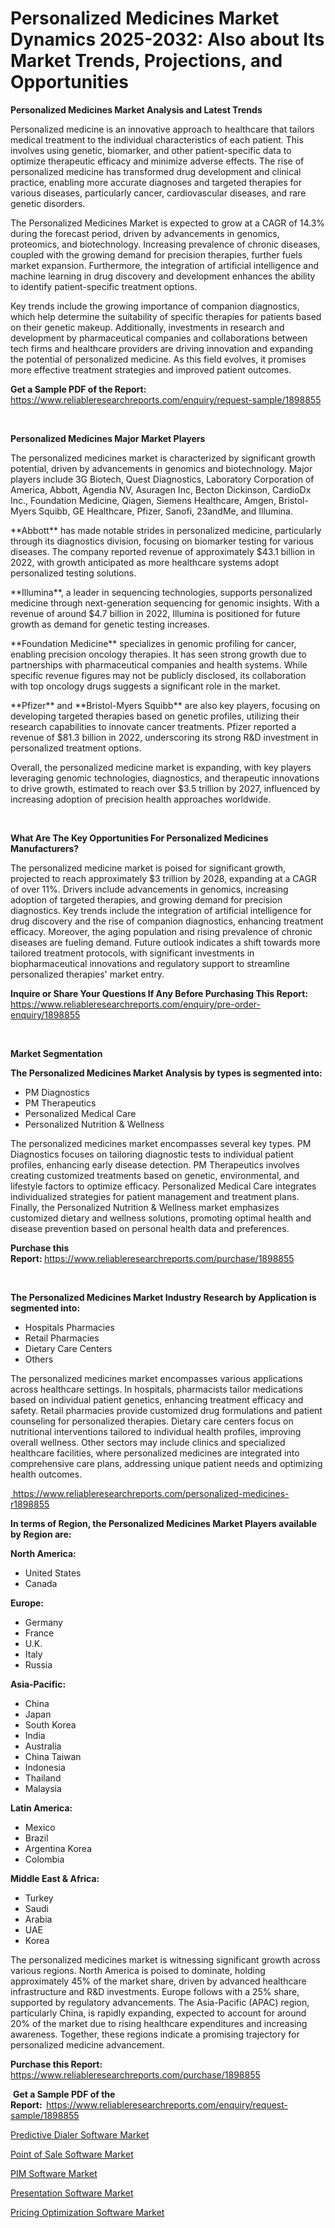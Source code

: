<p><h1>Personalized Medicines Market Dynamics 2025-2032: Also about Its Market Trends, Projections, and Opportunities</h1></p><p><strong>Personalized Medicines Market Analysis and Latest Trends</strong></p>
<p><p>Personalized medicine is an innovative approach to healthcare that tailors medical treatment to the individual characteristics of each patient. This involves using genetic, biomarker, and other patient-specific data to optimize therapeutic efficacy and minimize adverse effects. The rise of personalized medicine has transformed drug development and clinical practice, enabling more accurate diagnoses and targeted therapies for various diseases, particularly cancer, cardiovascular diseases, and rare genetic disorders.</p><p>The Personalized Medicines Market is expected to grow at a CAGR of 14.3% during the forecast period, driven by advancements in genomics, proteomics, and biotechnology. Increasing prevalence of chronic diseases, coupled with the growing demand for precision therapies, further fuels market expansion. Furthermore, the integration of artificial intelligence and machine learning in drug discovery and development enhances the ability to identify patient-specific treatment options.</p><p>Key trends include the growing importance of companion diagnostics, which help determine the suitability of specific therapies for patients based on their genetic makeup. Additionally, investments in research and development by pharmaceutical companies and collaborations between tech firms and healthcare providers are driving innovation and expanding the potential of personalized medicine. As this field evolves, it promises more effective treatment strategies and improved patient outcomes.</p></p>
<p><strong>Get a Sample PDF of the Report:&nbsp;</strong> <a href="https://www.reliableresearchreports.com/enquiry/request-sample/1898855?utm_campaign=24&utm_medium=2&utm_source=Github&utm_content=ia&utm_term=09032025&utm_id=personalized-medicines">https://www.reliableresearchreports.com/enquiry/request-sample/1898855</a></p>
<p>&nbsp;</p>
<p><strong>Personalized Medicines Major Market Players</strong></p>
<p><p>The personalized medicines market is characterized by significant growth potential, driven by advancements in genomics and biotechnology. Major players include 3G Biotech, Quest Diagnostics, Laboratory Corporation of America, Abbott, Agendia NV, Asuragen Inc, Becton Dickinson, CardioDx Inc., Foundation Medicine, Qiagen, Siemens Healthcare, Amgen, Bristol-Myers Squibb, GE Healthcare, Pfizer, Sanofi, 23andMe, and Illumina.</p><p>**Abbott** has made notable strides in personalized medicine, particularly through its diagnostics division, focusing on biomarker testing for various diseases. The company reported revenue of approximately $43.1 billion in 2022, with growth anticipated as more healthcare systems adopt personalized testing solutions.</p><p>**Illumina**, a leader in sequencing technologies, supports personalized medicine through next-generation sequencing for genomic insights. With a revenue of around $4.7 billion in 2022, Illumina is positioned for future growth as demand for genetic testing increases.</p><p>**Foundation Medicine** specializes in genomic profiling for cancer, enabling precision oncology therapies. It has seen strong growth due to partnerships with pharmaceutical companies and health systems. While specific revenue figures may not be publicly disclosed, its collaboration with top oncology drugs suggests a significant role in the market.</p><p>**Pfizer** and **Bristol-Myers Squibb** are also key players, focusing on developing targeted therapies based on genetic profiles, utilizing their research capabilities to innovate cancer treatments. Pfizer reported a revenue of $81.3 billion in 2022, underscoring its strong R&D investment in personalized treatment options.</p><p>Overall, the personalized medicine market is expanding, with key players leveraging genomic technologies, diagnostics, and therapeutic innovations to drive growth, estimated to reach over $3.5 trillion by 2027, influenced by increasing adoption of precision health approaches worldwide.</p></p>
<p>&nbsp;</p>
<p><strong>What Are The Key Opportunities For Personalized Medicines Manufacturers?</strong></p>
<p><p>The personalized medicine market is poised for significant growth, projected to reach approximately $3 trillion by 2028, expanding at a CAGR of over 11%. Drivers include advancements in genomics, increasing adoption of targeted therapies, and growing demand for precision diagnostics. Key trends include the integration of artificial intelligence for drug discovery and the rise of companion diagnostics, enhancing treatment efficacy. Moreover, the aging population and rising prevalence of chronic diseases are fueling demand. Future outlook indicates a shift towards more tailored treatment protocols, with significant investments in biopharmaceutical innovations and regulatory support to streamline personalized therapies' market entry.</p></p>
<p><strong>Inquire or Share Your Questions If Any Before Purchasing This Report:</strong> <a href="https://www.reliableresearchreports.com/enquiry/pre-order-enquiry/1898855?utm_campaign=24&utm_medium=2&utm_source=Github&utm_content=ia&utm_term=09032025&utm_id=personalized-medicines">https://www.reliableresearchreports.com/enquiry/pre-order-enquiry/1898855</a></p>
<p>&nbsp;</p>
<p><strong>Market Segmentation</strong></p>
<p><strong>The Personalized Medicines Market Analysis by types is segmented into:</strong></p>
<p><ul><li>PM Diagnostics</li><li>PM Therapeutics</li><li>Personalized Medical Care</li><li>Personalized Nutrition & Wellness</li></ul></p>
<p><p>The personalized medicines market encompasses several key types. PM Diagnostics focuses on tailoring diagnostic tests to individual patient profiles, enhancing early disease detection. PM Therapeutics involves creating customized treatments based on genetic, environmental, and lifestyle factors to optimize efficacy. Personalized Medical Care integrates individualized strategies for patient management and treatment plans. Finally, the Personalized Nutrition & Wellness market emphasizes customized dietary and wellness solutions, promoting optimal health and disease prevention based on personal health data and preferences.</p></p>
<p><strong>Purchase this Report:&nbsp;</strong><a href="https://www.reliableresearchreports.com/purchase/1898855?utm_campaign=24&utm_medium=2&utm_source=Github&utm_content=ia&utm_term=09032025&utm_id=personalized-medicines">https://www.reliableresearchreports.com/purchase/1898855</a></p>
<p>&nbsp;</p>
<p><strong>The Personalized Medicines Market Industry Research by Application is segmented into:</strong></p>
<p><ul><li>Hospitals Pharmacies</li><li>Retail Pharmacies</li><li>Dietary Care Centers</li><li>Others</li></ul></p>
<p><p>The personalized medicines market encompasses various applications across healthcare settings. In hospitals, pharmacists tailor medications based on individual patient genetics, enhancing treatment efficacy and safety. Retail pharmacies provide customized drug formulations and patient counseling for personalized therapies. Dietary care centers focus on nutritional interventions tailored to individual health profiles, improving overall wellness. Other sectors may include clinics and specialized healthcare facilities, where personalized medicines are integrated into comprehensive care plans, addressing unique patient needs and optimizing health outcomes.</p></p>
<p><a href="https://www.reliableresearchreports.com/personalized-medicines-r1898855?utm_campaign=24&utm_medium=2&utm_source=Github&utm_content=ia&utm_term=09032025&utm_id=personalized-medicines">&nbsp;https://www.reliableresearchreports.com/personalized-medicines-r1898855</a></p>
<p><strong>In terms of Region, the Personalized Medicines Market Players available by Region are:</strong></p>
<p>
    <p> <strong> North America: </strong>
        <ul>
            <li>United States</li>
            <li>Canada</li>
        </ul>
        </p> 
    <p> <strong> Europe: </strong>
        <ul>
            <li>Germany</li>
            <li>France</li>
            <li>U.K.</li>
            <li>Italy</li>
            <li>Russia</li>
        </ul>
        </p> 
    <p> <strong> Asia-Pacific: </strong>
        <ul>
            <li>China</li>
            <li>Japan</li>
            <li>South Korea</li>
            <li>India</li>
            <li>Australia</li>
            <li>China Taiwan</li>
            <li>Indonesia</li>
            <li>Thailand</li>
            <li>Malaysia</li>
        </ul>
        </p> 
    <p> <strong> Latin America: </strong>
        <ul>
            <li>Mexico</li>
            <li>Brazil</li>
            <li>Argentina Korea</li>
            <li>Colombia</li>
        </ul>
        </p> 
    <p> <strong> Middle East & Africa: </strong>
        <ul>
            <li>Turkey</li>
            <li>Saudi</li>
            <li>Arabia</li>
            <li>UAE</li>
            <li>Korea</li>
        </ul>
    </p>
    </p>
<p><p>The personalized medicines market is witnessing significant growth across various regions. North America is poised to dominate, holding approximately 45% of the market share, driven by advanced healthcare infrastructure and R&D investments. Europe follows with a 25% share, supported by regulatory advancements. The Asia-Pacific (APAC) region, particularly China, is rapidly expanding, expected to account for around 20% of the market due to rising healthcare expenditures and increasing awareness. Together, these regions indicate a promising trajectory for personalized medicine advancement.</p></p>
<p><strong>Purchase this Report: </strong><a href="https://www.reliableresearchreports.com/purchase/1898855?utm_campaign=24&utm_medium=2&utm_source=Github&utm_content=ia&utm_term=09032025&utm_id=personalized-medicines">https://www.reliableresearchreports.com/purchase/1898855</a></p>
<p>&nbsp;<strong>Get a Sample PDF of the Report:&nbsp;&nbsp;</strong><a href="https://www.reliableresearchreports.com/enquiry/request-sample/1898855?utm_campaign=24&utm_medium=2&utm_source=Github&utm_content=ia&utm_term=09032025&utm_id=personalized-medicines">https://www.reliableresearchreports.com/enquiry/request-sample/1898855</a></p>
<p><strong></strong></p>
<p><p><a href="https://github.com/gassmkalay/Market-Research-Report-List-1/blob/main/predictive-dialer-software-market.md?utm_campaign=24&utm_medium=2&utm_source=Github&utm_content=ia&utm_term=09032025&utm_id=personalized-medicines">Predictive Dialer Software Market</a></p><p><a href="https://github.com/swaftaenglem/Market-Research-Report-List-1/blob/main/point-of-sale-software-market.md?utm_campaign=24&utm_medium=2&utm_source=Github&utm_content=ia&utm_term=09032025&utm_id=personalized-medicines">Point of Sale Software Market</a></p><p><a href="https://github.com/laveeasaadrh/Market-Research-Report-List-1/blob/main/pim-software-market.md?utm_campaign=24&utm_medium=2&utm_source=Github&utm_content=ia&utm_term=09032025&utm_id=personalized-medicines">PIM Software Market</a></p><p><a href="https://github.com/blauetrelawz/Market-Research-Report-List-1/blob/main/presentation-software-market.md?utm_campaign=24&utm_medium=2&utm_source=Github&utm_content=ia&utm_term=09032025&utm_id=personalized-medicines">Presentation Software Market</a></p><p><a href="https://github.com/porstgowinjq/Market-Research-Report-List-1/blob/main/pricing-optimization-software-market.md?utm_campaign=24&utm_medium=2&utm_source=Github&utm_content=ia&utm_term=09032025&utm_id=personalized-medicines">Pricing Optimization Software Market</a></p></p>